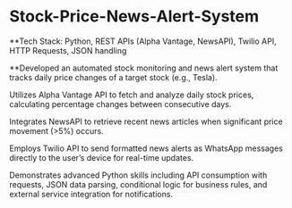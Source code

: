 # Stock-Price-News-Alert-System


**Tech Stack: Python, REST APIs (Alpha Vantage, NewsAPI), Twilio API, HTTP Requests, JSON handling

**Developed an automated stock monitoring and news alert system that tracks daily price changes of a target stock (e.g., Tesla).

Utilizes Alpha Vantage API to fetch and analyze daily stock prices, calculating percentage changes between consecutive days.

Integrates NewsAPI to retrieve recent news articles when significant price movement (>5%) occurs.

Employs Twilio API to send formatted news alerts as WhatsApp messages directly to the user’s device for real-time updates.

Demonstrates advanced Python skills including API consumption with requests, JSON data parsing, conditional logic for business rules, and external service integration for notifications.
